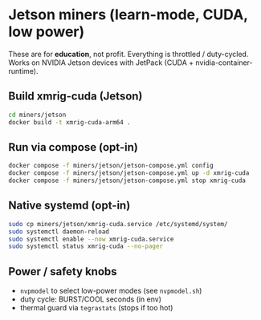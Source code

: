 # Jetson miners (learn-mode, CUDA, low power)

These are for **education**, not profit. Everything is throttled / duty-cycled.
Works on NVIDIA Jetson devices with JetPack (CUDA + nvidia-container-runtime).

## Build xmrig-cuda (Jetson)
```bash
cd miners/jetson
docker build -t xmrig-cuda-arm64 .
```

## Run via compose (opt-in)
```bash
docker compose -f miners/jetson/jetson-compose.yml config
docker compose -f miners/jetson/jetson-compose.yml up -d xmrig-cuda
docker compose -f miners/jetson/jetson-compose.yml stop xmrig-cuda
```

## Native systemd (opt-in)
```bash
sudo cp miners/jetson/xmrig-cuda.service /etc/systemd/system/
sudo systemctl daemon-reload
sudo systemctl enable --now xmrig-cuda.service
sudo systemctl status xmrig-cuda --no-pager
```

## Power / safety knobs
- `nvpmodel` to select low-power modes (see `nvpmodel.sh`)
- duty cycle: BURST/COOL seconds (in env)
- thermal guard via `tegrastats` (stops if too hot)
